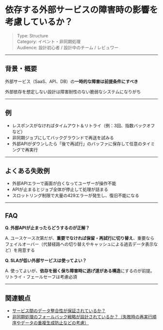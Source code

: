 # 依存する外部サービスの障害時の影響を考慮しているか？

> Type: Structure  
> Category: イベント・非同期処理  
> Audience: 設計初心者 / 設計中のチーム / レビュワー

---

## 背景・概要

外部サービス（SaaS、API、DB）の**一時的な障害は前提条件にすべき**

外部依存を想定しない設計は障害耐性のない脆弱なシステムになりがち

---

## 例

- レスポンスがなければタイムアウト＆リトライ（例：3回、指数バックオフなど）
- 非同期ジョブにしてバックグラウンドで再送を試みる
- 外部APIがダウンしたら「後で再試行」のバッファに保存して任意のタイミングで再実行

---

## よくある失敗例

- 外部APIエラーで画面が白くなってユーザーが操作不能
- APIが止まるとジョブ全体が停止して処理が詰まる
- スロットリング制限で大量の429エラーが発生し、復旧不能になる

---

## FAQ

**Q. 外部APIが止まったらどうするのが正解？**

A. ユースケース次第だが、**重要でなければ保留・再試行に切り替え**、重要ならフェイルオーバー（代替経路への切り替えやキャッシュによる過去データ表示など）を用意する

**Q. SLAが低い外部サービスは使ってよい？**

A. 使ってよいが、**依存を弱く保ち障害時に逃げ道がある構造**にするのが前提。リトライ・フェールセーフは考慮必須

---

## 関連観点

- [サービス間のデータ整合性が保証されているか？](https://zenn.dev/kanaria007/articles/b97134137d3316)
- [非同期処理のフォールバック戦略が設計されているか？（失敗時の再実行順序やデータの重複生成防止などの考慮）](https://zenn.dev/kanaria007/articles/208008692b6050)
